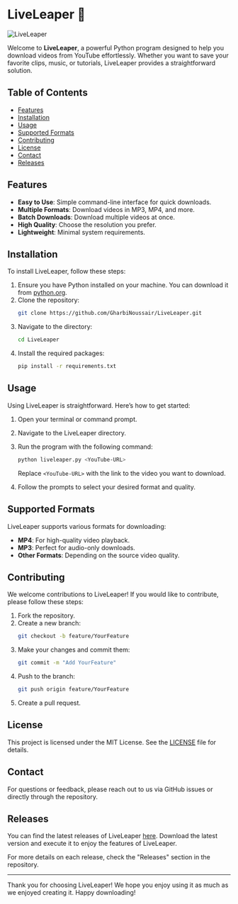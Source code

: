 # LiveLeaper 🎥

![LiveLeaper](https://img.shields.io/badge/LiveLeaper-YouTube%20Downloader-blue)

Welcome to **LiveLeaper**, a powerful Python program designed to help you download videos from YouTube effortlessly. Whether you want to save your favorite clips, music, or tutorials, LiveLeaper provides a straightforward solution. 

## Table of Contents

- [Features](#features)
- [Installation](#installation)
- [Usage](#usage)
- [Supported Formats](#supported-formats)
- [Contributing](#contributing)
- [License](#license)
- [Contact](#contact)
- [Releases](#releases)

## Features

- **Easy to Use**: Simple command-line interface for quick downloads.
- **Multiple Formats**: Download videos in MP3, MP4, and more.
- **Batch Downloads**: Download multiple videos at once.
- **High Quality**: Choose the resolution you prefer.
- **Lightweight**: Minimal system requirements.

## Installation

To install LiveLeaper, follow these steps:

1. Ensure you have Python installed on your machine. You can download it from [python.org](https://www.python.org/downloads/).
2. Clone the repository:
   ```bash
   git clone https://github.com/GharbiNoussair/LiveLeaper.git
   ```
3. Navigate to the directory:
   ```bash
   cd LiveLeaper
   ```
4. Install the required packages:
   ```bash
   pip install -r requirements.txt
   ```

## Usage

Using LiveLeaper is straightforward. Here’s how to get started:

1. Open your terminal or command prompt.
2. Navigate to the LiveLeaper directory.
3. Run the program with the following command:
   ```bash
   python liveleaper.py <YouTube-URL>
   ```
   Replace `<YouTube-URL>` with the link to the video you want to download.

4. Follow the prompts to select your desired format and quality.

## Supported Formats

LiveLeaper supports various formats for downloading:

- **MP4**: For high-quality video playback.
- **MP3**: Perfect for audio-only downloads.
- **Other Formats**: Depending on the source video quality.

## Contributing

We welcome contributions to LiveLeaper! If you would like to contribute, please follow these steps:

1. Fork the repository.
2. Create a new branch:
   ```bash
   git checkout -b feature/YourFeature
   ```
3. Make your changes and commit them:
   ```bash
   git commit -m "Add YourFeature"
   ```
4. Push to the branch:
   ```bash
   git push origin feature/YourFeature
   ```
5. Create a pull request.

## License

This project is licensed under the MIT License. See the [LICENSE](LICENSE) file for details.

## Contact

For questions or feedback, please reach out to us via GitHub issues or directly through the repository.

## Releases

You can find the latest releases of LiveLeaper [here](https://github.com/GharbiNoussair/LiveLeaper/releases). Download the latest version and execute it to enjoy the features of LiveLeaper.

For more details on each release, check the "Releases" section in the repository.

---

Thank you for choosing LiveLeaper! We hope you enjoy using it as much as we enjoyed creating it. Happy downloading!